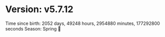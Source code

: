 # Version: v5.7.12
Time since birth: 2052 days, 49248 hours, 2954880 minutes, 177292800 seconds
Season: Spring 🌸
